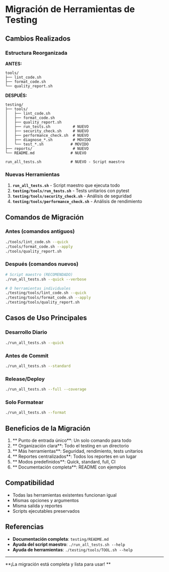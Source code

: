 #   Migración de Herramientas de Testing

##   Cambios Realizados

###   Estructura Reorganizada

**ANTES:**
```
tools/
├── lint_code.sh
├── format_code.sh
└── quality_report.sh
```

**DESPUÉS:**
```
testing/
├── tools/
│   ├── lint_code.sh
│   ├── format_code.sh
│   ├── quality_report.sh
│   ├── run_tests.sh          # NUEVO
│   ├── security_check.sh     # NUEVO
│   ├── performance_check.sh  # NUEVO
│   ├── diagnose_*.sh         # MOVIDO
│   └── test_*.sh            # MOVIDO
├── reports/                  # NUEVO
└── README.md                # NUEVO

run_all_tests.sh             # NUEVO - Script maestro
```

###   Nuevas Herramientas

1. **`run_all_tests.sh`** - Script maestro que ejecuta todo
2. **`testing/tools/run_tests.sh`** - Tests unitarios con pytest
3. **`testing/tools/security_check.sh`** - Análisis de seguridad
4. **`testing/tools/performance_check.sh`** - Análisis de rendimiento

##   Comandos de Migración

### Antes (comandos antiguos)
```bash
./tools/lint_code.sh --quick
./tools/format_code.sh --apply
./tools/quality_report.sh
```

### Después (comandos nuevos)
```bash
# Script maestro (RECOMENDADO)
./run_all_tests.sh --quick --verbose

# O herramientas individuales
./testing/tools/lint_code.sh --quick
./testing/tools/format_code.sh --apply
./testing/tools/quality_report.sh
```

##   Casos de Uso Principales

### Desarrollo Diario
```bash
./run_all_tests.sh --quick
```

### Antes de Commit
```bash
./run_all_tests.sh --standard
```

### Release/Deploy
```bash
./run_all_tests.sh --full --coverage
```

### Solo Formatear
```bash
./run_all_tests.sh --format
```

##   Beneficios de la Migración

1. **  Punto de entrada único**: Un solo comando para todo
2. **  Organización clara**: Todo el testing en un directorio
3. **  Más herramientas**: Seguridad, rendimiento, tests unitarios
4. **  Reportes centralizados**: Todos los reportes en un lugar
5. **  Modos predefinidos**: Quick, standard, full, CI
6. **  Documentación completa**: README con ejemplos

##   Compatibilidad

-   Todas las herramientas existentes funcionan igual
-   Mismas opciones y argumentos
-   Misma salida y reportes
-   Scripts ejecutables preservados

##   Referencias

- **Documentación completa**: `testing/README.md`
- **Ayuda del script maestro**: `./run_all_tests.sh --help`
- **Ayuda de herramientas**: `./testing/tools/TOOL.sh --help`

---

**¡La migración está completa y lista para usar!  **
